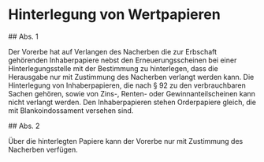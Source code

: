 # Hinterlegung von Wertpapieren



\#\# Abs. 1

 Der Vorerbe hat auf Verlangen des Nacherben die zur Erbschaft gehörenden Inhaberpapiere nebst den Erneuerungsscheinen bei einer Hinterlegungsstelle mit der Bestimmung zu hinterlegen, dass die Herausgabe nur mit Zustimmung des Nacherben verlangt werden kann. Die Hinterlegung von Inhaberpapieren, die nach § 92 zu den verbrauchbaren Sachen gehören, sowie von Zins\-, Renten\- oder Gewinnanteilscheinen kann nicht verlangt werden. Den Inhaberpapieren stehen Orderpapiere gleich, die mit Blankoindossament versehen sind.

\#\# Abs. 2

 Über die hinterlegten Papiere kann der Vorerbe nur mit Zustimmung des Nacherben verfügen. 

